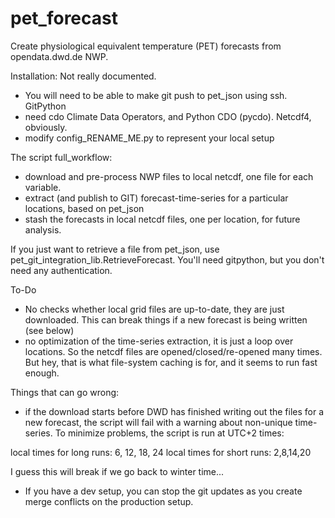 # pet_forecast
Create physiological equivalent temperature (PET) forecasts from opendata.dwd.de NWP.

Installation:
Not really documented. 
 - You will need to be able to make git push to pet_json using ssh. GitPython
 - need cdo Climate Data Operators, and Python CDO (pycdo). Netcdf4, obviously. 
 - modify config_RENAME_ME.py to represent your local setup
 
The script full_workflow:
 - download and pre-process NWP files to local netcdf, one file for each variable. 
 - extract (and publish to GIT) forecast-time-series for a particular locations, based on pet_json
 - stash the forecasts in local netcdf files, one per location, for future analysis.
 
If you just want to retrieve a file from pet_json, use pet_git_integration_lib.RetrieveForecast. You'll need gitpython, but you don't need any authentication. 
 
 To-Do
  - No checks whether local grid files are up-to-date, they are just downloaded. This can break things if a new forecast is being written (see below)
  - no optimization of the time-series extraction, it is just a loop over locations. So the netcdf files are opened/closed/re-opened many times. But hey, that is what file-system caching is for, and it seems to run fast enough. 
  
Things that can go wrong:
  - if the download starts before DWD has finished writing out the files for a new forecast, the script will fail with a warning about non-unique time-series. To minimize problems, the script is run at UTC+2 times:

local times for long runs:
6, 12, 18, 24
local times for short runs:
2,8,14,20

I guess this will break if we go back to winter time...

  - If you have a dev setup, you can stop the git updates as you create merge conflicts on the production setup. 


